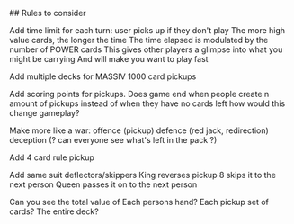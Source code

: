 ## Rules to consider

Add time limit for each turn: user picks up if they don't play
The more high value cards, the longer the time
The time elapsed is modulated by the number of POWER cards
This gives other players a glimpse into what you might be carrying
And will make you want to play fast

Add multiple decks for MASSIV 1000 card pickups

Add scoring points for pickups.
Does game end when people create n amount of pickups
instead of when they have no cards left
how would this change gameplay?

Make more like a war:
offence (pickup)
defence (red jack, redirection)
deception (? can everyone see what's left in the pack ?)

Add 4 card rule pickup

Add same suit deflectors/skippers
King reverses pickup
8 skips it to the next person
Queen passes it on to the next person
  
Can you see the total value of
Each persons hand?
Each pickup set of cards?
The entire deck?
